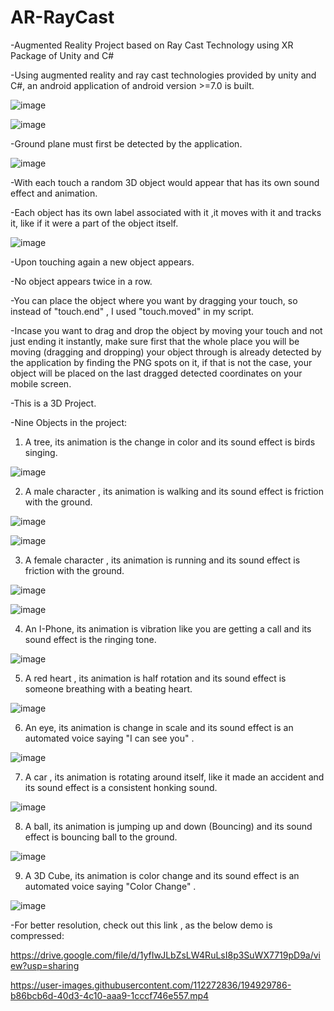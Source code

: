 # AR-RayCast
-Augmented Reality Project based on Ray Cast Technology using XR Package of Unity and C#

-Using augmented reality and ray cast technologies provided by unity and C#, an android application of android version >=7.0 is built.

![image](https://user-images.githubusercontent.com/112272836/214955379-d81c9541-62e2-4fc0-b36c-8a874fdbca90.png)

![image](https://user-images.githubusercontent.com/112272836/214955330-a516bc20-3f8f-4d5b-9e08-28ef3fb83e2f.png)

-Ground plane must first be detected by the application.

![image](https://user-images.githubusercontent.com/112272836/214959182-91d9cf5d-3f93-4622-91f3-c3911898be76.png)

-With each touch a random 3D object would appear that has its own sound effect and animation.

-Each object has its own label associated with it ,it moves with it and tracks it, like if it were a part of the object itself.

![image](https://user-images.githubusercontent.com/112272836/214959350-3aa5a50b-e061-4451-b5c7-7311310cff06.png)

-Upon touching again a new object appears.

-No object appears twice in a row.

-You can place the object where you want by dragging your touch, so instead of "touch.end" , I used "touch.moved" in my script.

-Incase you want to drag and drop the object by moving your touch and not just ending it instantly, make sure first that the whole place you will be moving (dragging and dropping) your object through is already detected by the application by finding the PNG spots on it, if that is not the case, your object will be placed on the last dragged detected coordinates on your mobile screen.

-This is a 3D Project.

-Nine Objects in the project:

1) A tree, its animation is the change in color and its sound effect is birds singing.
 
![image](https://user-images.githubusercontent.com/112272836/214955999-767c20d0-8a5c-464a-810f-41d8e4abdc1d.png)

2) A male character , its animation is walking and its sound effect is friction with the ground.
 
![image](https://user-images.githubusercontent.com/112272836/214956364-60263596-89ef-4ac1-b24a-2b0c7578036b.png)

![image](https://user-images.githubusercontent.com/112272836/214955952-e7c0b82f-40d0-4b9a-b14e-b8a296a4a9c9.png)

3) A female character , its animation is running and its sound effect is friction with the ground.
 
![image](https://user-images.githubusercontent.com/112272836/214956068-497efd0c-8d25-41f5-9795-348af8b38797.png)

![image](https://user-images.githubusercontent.com/112272836/214956306-545f1246-119a-455d-b490-1e2eef60eff1.png)

4) An I-Phone, its animation is vibration like you are getting a call and its sound effect is the ringing tone.
 
![image](https://user-images.githubusercontent.com/112272836/214956127-04e13049-06fb-491c-a118-c120f163cb9b.png)

5) A red heart , its animation is half rotation and its sound effect is someone breathing with a beating heart.

![image](https://user-images.githubusercontent.com/112272836/214956210-c3c2ba3b-2e20-4acd-833b-c65d7f224072.png)

6) An eye, its animation is change in scale and its sound effect is an automated voice saying "I can see you" .

![image](https://user-images.githubusercontent.com/112272836/214956448-55c7b655-2948-4ccf-ada1-3b7a0b9e5b4f.png)

7) A car , its animation is rotating around itself, like it made an accident and its sound effect is a consistent honking sound.

![image](https://user-images.githubusercontent.com/112272836/214956508-c5cdd62b-64d2-4429-9d7b-47d7ac9468de.png)

8) A ball, its animation is jumping up and down (Bouncing) and its sound effect is bouncing ball to the ground.

![image](https://user-images.githubusercontent.com/112272836/214956630-50f0bbfa-72c3-4391-aff5-a8b83cb72942.png)

9) A 3D Cube, its animation is color change and its sound effect is an automated voice saying "Color Change" .

![image](https://user-images.githubusercontent.com/112272836/214956717-f0300da5-6f72-447f-a326-eb04a10cbbe9.png)

-For better resolution, check out this link , as the below demo is compressed:

https://drive.google.com/file/d/1yfIwJLbZsLW4RuLsI8p3SuWX7719pD9a/view?usp=sharing

https://user-images.githubusercontent.com/112272836/194929786-b86bcb6d-40d3-4c10-aaa9-1cccf746e557.mp4


